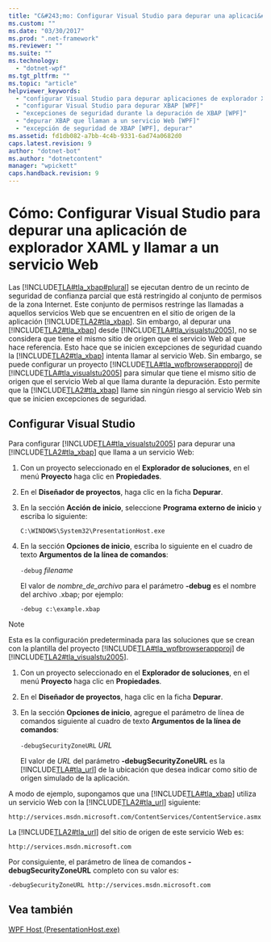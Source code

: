 ```yaml
---
title: "C&#243;mo: Configurar Visual Studio para depurar una aplicaci&#243;n de explorador XAML y llamar a un servicio Web | Microsoft Docs"
ms.custom: ""
ms.date: "03/30/2017"
ms.prod: ".net-framework"
ms.reviewer: ""
ms.suite: ""
ms.technology: 
  - "dotnet-wpf"
ms.tgt_pltfrm: ""
ms.topic: "article"
helpviewer_keywords: 
  - "configurar Visual Studio para depurar aplicaciones de explorador XAML [WPF]"
  - "configurar Visual Studio para depurar XBAP [WPF]"
  - "excepciones de seguridad durante la depuración de XBAP [WPF]"
  - "depurar XBAP que llaman a un servicio Web [WPF]"
  - "excepción de seguridad de XBAP [WPF], depurar"
ms.assetid: fd1db082-a7bb-4c4b-9331-6ad74a0682d0
caps.latest.revision: 9
author: "dotnet-bot"
ms.author: "dotnetcontent"
manager: "wpickett"
caps.handback.revision: 9
---
```

# C&#243;mo: Configurar Visual Studio para depurar una aplicaci&#243;n de explorador XAML y llamar a un servicio Web
Las [!INCLUDE[TLA#tla_xbap#plural](../../../../includes/tlasharptla-xbapsharpplural-md.md)] se ejecutan dentro de un recinto de seguridad de confianza parcial que está restringido al conjunto de permisos de la zona Internet.  Este conjunto de permisos restringe las llamadas a aquellos servicios Web que se encuentren en el sitio de origen de la aplicación [!INCLUDE[TLA2#tla_xbap](../../../../includes/tla2sharptla-xbap-md.md)].  Sin embargo, al depurar una [!INCLUDE[TLA2#tla_xbap](../../../../includes/tla2sharptla-xbap-md.md)] desde [!INCLUDE[TLA#tla_visualstu2005](../../../../includes/tlasharptla-visualstu2005-md.md)], no se considera que tiene el mismo sitio de origen que el servicio Web al que hace referencia.  Esto hace que se inicien excepciones de seguridad cuando la [!INCLUDE[TLA2#tla_xbap](../../../../includes/tla2sharptla-xbap-md.md)] intenta llamar al servicio Web.  Sin embargo, se puede configurar un proyecto [!INCLUDE[TLA#tla_wpfbrowserappproj](../../../../includes/tlasharptla-wpfbrowserappproj-md.md)] de [!INCLUDE[TLA#tla_visualstu2005](../../../../includes/tlasharptla-visualstu2005-md.md)] para simular que tiene el mismo sitio de origen que el servicio Web al que llama durante la depuración.  Esto permite que la [!INCLUDE[TLA2#tla_xbap](../../../../includes/tla2sharptla-xbap-md.md)] llame sin ningún riesgo al servicio Web sin que se inicien excepciones de seguridad.  
  
## Configurar Visual Studio  
 Para configurar [!INCLUDE[TLA#tla_visualstu2005](../../../../includes/tlasharptla-visualstu2005-md.md)] para depurar una [!INCLUDE[TLA2#tla_xbap](../../../../includes/tla2sharptla-xbap-md.md)] que llama a un servicio Web:  
  
1.  Con un proyecto seleccionado en el **Explorador de soluciones**, en el menú **Proyecto** haga clic en **Propiedades**.  
  
2.  En el **Diseñador de proyectos**, haga clic en la ficha **Depurar**.  
  
3.  En la sección **Acción de inicio**, seleccione **Programa externo de inicio** y escriba lo siguiente:  
  
     `C:\WINDOWS\System32\PresentationHost.exe`  
  
4.  En la sección **Opciones de inicio**, escriba lo siguiente en el cuadro de texto **Argumentos de la línea de comandos**:  
  
     `-debug`  *filename*  
  
     El valor de *nombre\_de\_archivo* para el parámetro **\-debug** es el nombre del archivo .xbap; por ejemplo:  
  
     `-debug c:\example.xbap`  
  
> [!NOTE]
>  Esta es la configuración predeterminada para las soluciones que se crean con la plantilla del proyecto [!INCLUDE[TLA#tla_wpfbrowserappproj](../../../../includes/tlasharptla-wpfbrowserappproj-md.md)] de [!INCLUDE[TLA2#tla_visualstu2005](../../../../includes/tla2sharptla-visualstu2005-md.md)].  
  
1.  Con un proyecto seleccionado en el **Explorador de soluciones**, en el menú **Proyecto** haga clic en **Propiedades**.  
  
2.  En el **Diseñador de proyectos**, haga clic en la ficha **Depurar**.  
  
3.  En la sección **Opciones de inicio**, agregue el parámetro de línea de comandos siguiente al cuadro de texto **Argumentos de la línea de comandos**:  
  
     `-debugSecurityZoneURL`  *URL*  
  
     El valor de *URL* del parámetro **\-debugSecurityZoneURL** es la [!INCLUDE[TLA#tla_url](../../../../includes/tlasharptla-url-md.md)] de la ubicación que desea indicar como sitio de origen simulado de la aplicación.  
  
 A modo de ejemplo, supongamos que una [!INCLUDE[TLA#tla_xbap](../../../../includes/tlasharptla-xbap-md.md)] utiliza un servicio Web con la [!INCLUDE[TLA2#tla_url](../../../../includes/tla2sharptla-url-md.md)] siguiente:  
  
 `http://services.msdn.microsoft.com/ContentServices/ContentService.asmx`  
  
 La [!INCLUDE[TLA2#tla_url](../../../../includes/tla2sharptla-url-md.md)] del sitio de origen de este servicio Web es:  
  
 `http://services.msdn.microsoft.com`  
  
 Por consiguiente, el parámetro de línea de comandos **\-debugSecurityZoneURL** completo con su valor es:  
  
 `-debugSecurityZoneURL http://services.msdn.microsoft.com`  
  
## Vea también  
 [WPF Host \(PresentationHost.exe\)](../../../../docs/framework/wpf/app-development/wpf-host-presentationhost-exe.md)